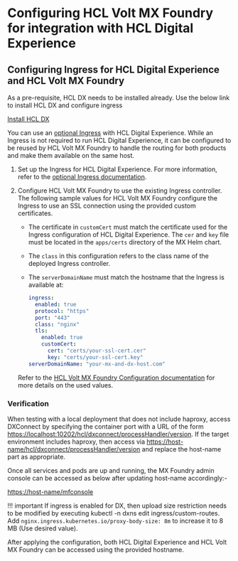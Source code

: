 # Configuring HCL Volt MX Foundry for integration with HCL Digital Experience

## Configuring Ingress for HCL Digital Experience and HCL Volt MX Foundry

As a pre-requisite, HCL DX needs to be installed already. Use the below link to install HCL DX and configure ingress

[Install HCL DX](../../../../deployment/index.md#deploying-dx)

You can use an [optional Ingress](../../../../deployment/install/container/helm_deployment/preparation/optional_tasks/optional-configure-ingress.md) with HCL Digital Experience. While an Ingress is not required to run HCL Digital Experience, it can be configured to be reused by HCL Volt MX Foundry to handle the routing for both products and make them available on the same host.

1. Set up the Ingress for HCL Digital Experience. For more information, refer to the [optional Ingress documentation](../../../../deployment/install/container/helm_deployment/preparation/optional_tasks/optional-configure-ingress.md).
2. Configure HCL Volt MX Foundry to use the existing Ingress controller. The following sample values for HCL Volt MX Foundry configure the Ingress to use an SSL connection using the provided custom certificates. 
     - The certificate in `customCert` must match the certificate used for the Ingress configuration of HCL Digital Experience. The `cer` and `key` file must be located in the `apps/certs` directory of the MX Helm chart.
     - The `class` in this configuration refers to the class name of the deployed Ingress controller.
     - The `serverDomainName` must match the hostname that the Ingress is available at:
    
         ```yaml
         ingress:
           enabled: true
           protocol: "https"
           port: "443"
           class: "nginx"
           tls:
             enabled: true
             customCert:
               cert: "certs/your-ssl-cert.cer"
               key: "certs/your-ssl-cert.key"
         serverDomainName: "your-mx-and-dx-host.com"
         ```
         
     Refer to the [HCL Volt MX Foundry Configuration documentation](https://opensource.hcltechsw.com/volt-mx-docs/95/docs/documentation/Foundry/voltmxfoundry_containers_helm/Content/Installing_Containers_With_Helm.html#configuration) for more details on the used values.


### Verification
When testing with a local deployment that does not include haproxy, access DXConnect by specifying the container port with a URL of the form [https://localhost:10202/hcl/dxconnect/processHandler/version](https://localhost:10202/hcl/dxconnect/processHandler/version). If the target environment includes haproxy, then access via [https://host-name/hcl/dxconnect/processHandler/version](https://host-name/hcl/dxconnect/processHandler/version) and replace the host-name part as appropriate.

Once all services and pods are up and running, the MX Foundry admin console can be accessed as below after updating host-name accordingly:-

[https://host-name/mfconsole](https://host-name/mfconsole) 

!!! important
      If ingress is enabled for DX, then upload size restriction needs to be modified by executing kubectl -n dxns edit ingress/custom-routes.
      Add `nginx.ingress.kubernetes.io/proxy-body-size: 8m` to increase it to 8 MB (Use desired value).
    
     
After applying the configuration, both HCL Digital Experience and HCL Volt MX Foundry can be accessed using the provided hostname.
